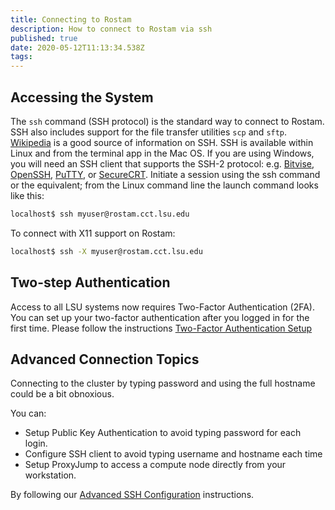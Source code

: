 ```yaml
---
title: Connecting to Rostam
description: How to connect to Rostam via ssh
published: true
date: 2020-05-12T11:13:34.538Z
tags: 
---
```


## Accessing the System

The `ssh` command (SSH protocol) is the standard way to connect to Rostam. SSH also includes support for the file transfer utilities `scp` and `sftp`. [Wikipedia](https://en.wikipedia.org/wiki/Secure_Shell) is a good source of information on SSH. SSH is available within Linux and from the terminal app in the Mac OS. If you are using Windows, you will need an SSH client that supports the SSH-2 protocol: e.g. [Bitvise](http://www.bitvise.com/), [OpenSSH](http://www.openssh.com/), [PuTTY](http://www.putty.org/), or [SecureCRT](https://www.vandyke.com/products/securecrt/). Initiate a session using the ssh command or the equivalent; from the Linux command line the launch command looks like this:

```bash
localhost$ ssh myuser@rostam.cct.lsu.edu
```

To connect with X11 support on Rostam:

```bash
localhost$ ssh -X myuser@rostam.cct.lsu.edu
```

## Two-step Authentication

Access to all LSU systems now requires Two-Factor Authentication (2FA). You can set up your two-factor authentication after you logged in for the first time. Please follow the instructions [Two-Factor Authentication Setup](/ssh/otp)

## Advanced Connection Topics

Connecting to the cluster by typing password and using the full hostname could be a bit obnoxious.

You can:

- Setup Public Key Authentication to avoid typing password for each login.
- Configure SSH client to avoid typing username and hostname each time
- Setup ProxyJump to access a compute node directly from your workstation.

By following our [Advanced SSH Configuration](/ssh/advanced_ssh) instructions.
